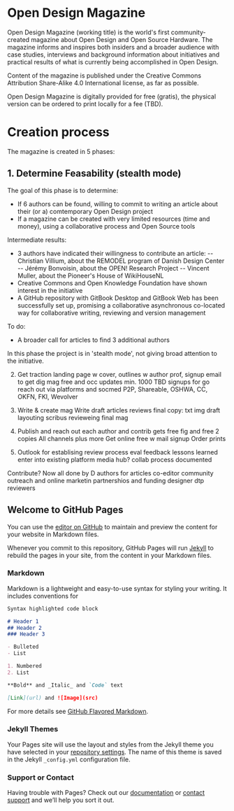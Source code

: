 # Open Design Magazine
Open Design Magazine (working title) is the world's first community-created magazine about Open Design and Open Source Hardware. The magazine informs and inspires both insiders and a broader audience with case studies, interviews and background information about initiatives and practical results of what is currently being accomplished in Open Design.

Content of the magazine is published under the Creative Commons Attribution Share-Alike 4.0 International license, as far as possible.

Open Design Magazine is digitally provided for free (gratis), the physical version can be ordered to print locally for a fee (TBD).

# Creation process
The magazine is created in 5 phases:

##  1. Determine Feasability (stealth mode)
The goal of this phase is to determine:
- If 6 authors can be found, willing to commit to writing an article about their (or a) comtemporary Open Design project
- If a magazine can be created with very limited resources (time and money), using a collaborative process and Open Source tools

Intermediate results:
- 3 authors have indicated their willingness to contribute an article:
-- Christian Villium, about the REMODEL program of Danish Design Center
-- Jérémy Bonvoisin, about the OPEN! Research Project
-- Vincent Muller, about the Pioneer's House of WikiHouseNL
- Creative Commons and Open Knowledge Foundation have shown interest in the initiative
- A GitHub repository with GitBook Desktop and GitBook Web has been successfully set up, promising a collaborative asynchronous co-located way for collaborative writing, reviewing and version management

To do:
- A broader call for articles to find 3 additional authors

In this phase the project is in 'stealth mode', not giving broad attention to the initiative.



2. Get traction
landing page w cover, outlines w author prof, signup email to get dig mag free and occ updates
min. 1000 TBD signups for go
reach out via platforms and socmed
P2P, Shareable, OSHWA, CC, OKFN, FKI, Wevolver

3. Write & create mag
Write draft articles
reviews
final copy: txt img
draft layouting scribus
revieweing
final mag

4. Publish and reach out
each author and contrib gets free fig and free 2 copies
All channels plus more
Get online free w mail signup
Order prints

5. Outlook for establising
review process eval feedback
lessons learned
enter into existing platform media hub?
collab process documented


Contribute?
Now all done by D
authors for articles
co-editor
community outreach and online marketin
partnershios and funding
designer dtp
reviewers





## Welcome to GitHub Pages

You can use the [editor on GitHub](https://github.com/diderikvw/open-design-magazine-website/edit/master/README.md) to maintain and preview the content for your website in Markdown files.

Whenever you commit to this repository, GitHub Pages will run [Jekyll](https://jekyllrb.com/) to rebuild the pages in your site, from the content in your Markdown files.

### Markdown

Markdown is a lightweight and easy-to-use syntax for styling your writing. It includes conventions for

```markdown
Syntax highlighted code block

# Header 1
## Header 2
### Header 3

- Bulleted
- List

1. Numbered
2. List

**Bold** and _Italic_ and `Code` text

[Link](url) and ![Image](src)
```

For more details see [GitHub Flavored Markdown](https://guides.github.com/features/mastering-markdown/).

### Jekyll Themes

Your Pages site will use the layout and styles from the Jekyll theme you have selected in your [repository settings](https://github.com/diderikvw/open-design-magazine-website/settings). The name of this theme is saved in the Jekyll `_config.yml` configuration file.

### Support or Contact

Having trouble with Pages? Check out our [documentation](https://help.github.com/categories/github-pages-basics/) or [contact support](https://github.com/contact) and we’ll help you sort it out.
